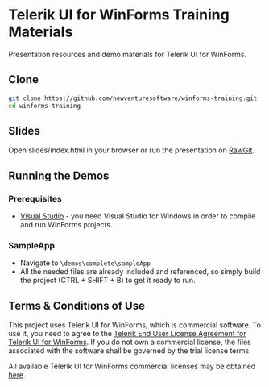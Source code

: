 # Telerik UI for WinForms Training Materials
Presentation resources and demo materials for Telerik UI for WinForms.

## Clone
```bash
git clone https://github.com/newventuresoftware/winforms-training.git
cd winforms-training
```

## Slides

Open slides/index.html in your browser or run the presentation on [RawGit](https://rawgit.com/newventuresoftware/winforms-training/master/slides/index.html).

## Running the Demos

### Prerequisites

* [Visual Studio](https://www.visualstudio.com/downloads/) - you need Visual Studio for Windows in order to compile and run WinForms projects. 

### SampleApp

* Navigate to `\demos\complete\sampleApp`
* All the needed files are already included and referenced, so simply build the project (CTRL + SHIFT + B) to get it ready to run.

## Terms & Conditions of Use

This project uses Telerik UI for WinForms, which is commercial software. To use it, you need to agree to the [Telerik End User License Agreement for Telerik UI for WinForms](https://www.telerik.com/purchase/license-agreement/winforms-dlw-s). If you do not own a commercial license, the files associated with the software shall be governed by the trial license terms.

All available Telerik UI for WinForms commercial licenses may be obtained [here](https://www.telerik.com/purchase/individual/winforms.aspx).